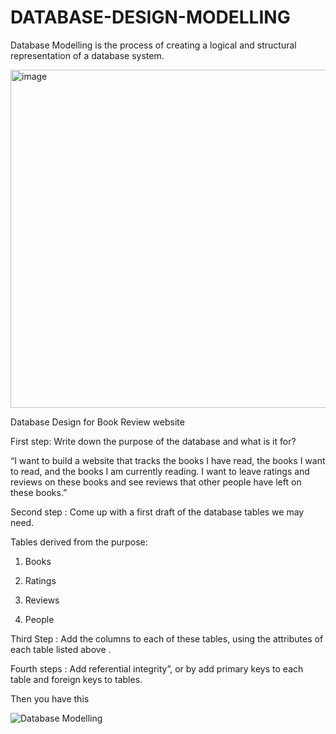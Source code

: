 # DATABASE-DESIGN-MODELLING
Database Modelling is the process of creating a logical and structural representation of a database system.

<img width="541" alt="image" src="https://github.com/MukaramDba/DATABASE-DESIGN-MODELLING/assets/100750844/18d64a55-8571-498d-863f-34cb980da9bd">


Database Design for Book Review website


First step: Write down the purpose of the database and what is it for?

“I want to build a website that tracks the books I have read, the books I want to read, and the books I am currently reading. I want to leave ratings and reviews on these books and see reviews that other people have left on these books.”

Second step : Come up with a first draft of the database tables we may need.

Tables derived from the purpose:


1. Books

2. Ratings

3. Reviews

4. People

Third Step : Add the columns to each of these tables, using the attributes of each table listed above .

Fourth steps : Add referential integrity”, or by add primary keys to each table and foreign keys to tables.

Then you have this 

![Database Modelling](https://github.com/MukaramDba/DATABASE-DESIGN-MODELLING/assets/100750844/82c89d9d-5ef6-451a-947c-fad6a36a7f14)
